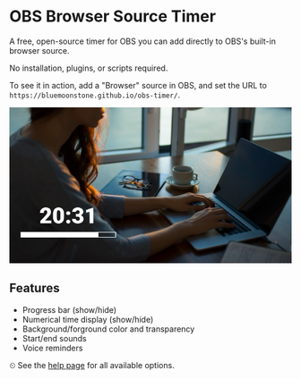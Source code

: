 # OBS Browser Source Timer

A free, open-source timer for OBS you can add directly to OBS's built-in browser source.

No installation, plugins, or scripts required.

To see it in action, add a "Browser" source in OBS, and set the URL to `https://bluemoonstone.github.io/obs-timer/`.

![OBS Browser Source Timer Screenshot](./docs/images/screenshot.png)

## Features

- Progress bar (show/hide)
- Numerical time display (show/hide)
- Background/forground color and transparency
- Start/end sounds
- Voice reminders

⏲ See the [help page](https://bluemoonstone.github.io/obs-timer/help/) for all available options.

